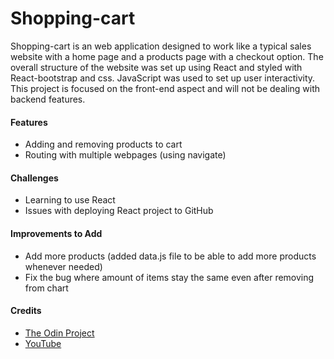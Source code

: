 # Shopping-cart
Shopping-cart is an web application designed to work like a typical sales website with a home page and a products page with a checkout option. The overall structure of the website was set up using React and styled with React-bootstrap and css. JavaScript was used to set up user interactivity. This project is focused on the front-end aspect and will not be dealing with backend features.

<h4>Features</h4>
  <ul>
    <li>Adding and removing products to cart
    <li>Routing with multiple webpages (using navigate)
  </ul>
  
<h4>Challenges</h4>
  <ul>
    <li>Learning to use React
    <li>Issues with deploying React project to GitHub
  </ul>

<h4>Improvements to Add</h4>
  <ul>
    <li>Add more products (added data.js file to be able to add more products whenever needed)
    <li>Fix the bug where amount of items stay the same even after removing from chart
  </ul>

<h4>Credits</h4>
  <ul>
    <li><a href="https://www.theodinproject.com/lessons/node-path-javascript-shopping-cart">The Odin Project</a>
    <li><a href="https://www.youtube.com/watch?v=S5q4sPe_K_Q">YouTube</a>
  </ul>
